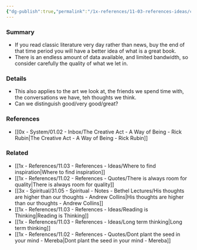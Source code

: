 ```yaml
---
{"dg-publish":true,"permalink":"/1x-references/11-03-references-ideas/carefully-curate-the-quality-of-what-you-let-into-your-mind/","title":"Carefully curate the quality of what you let into your mind","dgShowBacklinks":false}
---
```



### Summary
- If you read classic literature very day rather than news, buy the end of that time period you will have a better idea of what is a great book. 
- There is an endless amount of data available, and limited bandwidth, so consider carefully the quality of what we let in.

### Details
- This also applies to the art we look at, the friends we spend time with, the conversations we have, teh thoughts we think.
- Can we distinguish good/very good/great?

### References
- [[0x - System/01.02 - Inbox/The Creative Act - A Way of Being - Rick Rubin\|The Creative Act - A Way of Being - Rick Rubin]]

### Related
- [[1x - References/11.03 - References - Ideas/Where to find inspiration\|Where to find inspiration]]
- [[1x - References/11.02 - References - Quotes/There is always room for quality\|There is always room for quality]]
- [[3x - Spiritual/31.05 - Spiritual - Notes - Bethel Lectures/His thoughts are higher than our thoughts - Andrew Collins\|His thoughts are higher than our thoughts - Andrew Collins]]
- [[1x - References/11.03 - References - Ideas/Reading is Thinking\|Reading is Thinking]]
- [[1x - References/11.03 - References - Ideas/Long term thinking\|Long term thinking]]
- [[1x - References/11.02 - References - Quotes/Dont plant the seed in your mind - Mereba\|Dont plant the seed in your mind - Mereba]]